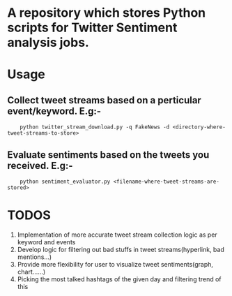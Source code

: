# A repository which stores Python scripts for Twitter Sentiment analysis jobs.

# Usage

## Collect tweet streams based on a perticular event/keyword. E.g:-

```
	python twitter_stream_download.py -q FakeNews -d <directory-where-tweet-streams-to-store>
```

## Evaluate sentiments based on the tweets you received. E.g:-

```
	python sentiment_evaluator.py <filename-where-tweet-streams-are-stored>
```

# TODOS

1. Implementation of more accurate tweet stream collection logic as per keyword and events
2. Develop logic for filtering out bad stuffs in tweet streams(hyperlink, bad mentions...)
3. Provide more flexibility for user to visualize tweet sentiments(graph, chart......)
4. Picking the most talked hashtags of the given day and filtering trend of this
